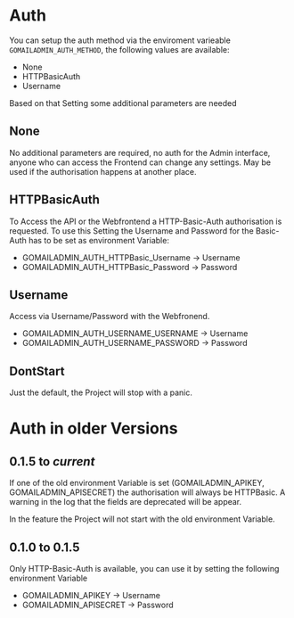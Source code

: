 # Auth
You can setup the auth method via the enviroment varieable `GOMAILADMIN_AUTH_METHOD`, the following values are available:

* None
* HTTPBasicAuth
* Username

Based on that Setting some additional parameters are needed

## None
No additional parameters are required, no auth for the Admin interface, anyone who can access the Frontend can change any settings. May be used if the authorisation happens at another place.

## HTTPBasicAuth
To Access the API or the Webfrontend a HTTP-Basic-Auth authorisation is requested. To use this Setting the Username and Password for the Basic-Auth has to be set as environment Variable:

* GOMAILADMIN_AUTH_HTTPBasic_Username -> Username
* GOMAILADMIN_AUTH_HTTPBasic_Password -> Password

## Username
Access via Username/Password with the Webfronend.

* GOMAILADMIN_AUTH_USERNAME_USERNAME -> Username
* GOMAILADMIN_AUTH_USERNAME_PASSWORD -> Password

## DontStart
Just the default, the Project will stop with a panic.

# Auth in older Versions

## 0.1.5 to *current*
If one of the old environment Variable is set (GOMAILADMIN_APIKEY, GOMAILADMIN_APISECRET) the authorisation will always be HTTPBasic. A warning in the log that the fields are deprecated will be appear. 

In the feature the Project will not start with the old environment Variable.

## 0.1.0 to 0.1.5
Only HTTP-Basic-Auth is available, you can use it by setting the following environment Variable

* GOMAILADMIN_APIKEY -> Username
* GOMAILADMIN_APISECRET -> Password
